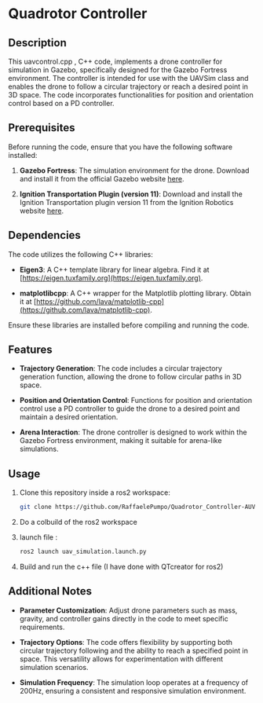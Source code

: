# Quadrotor Controller

## Description

This uavcontrol.cpp , C++ code, implements a drone controller for simulation in Gazebo, specifically designed for the Gazebo Fortress environment. The controller is intended for use with the UAVSim class and enables the drone to follow a circular trajectory or reach a desired point in 3D space. The code incorporates functionalities for position and orientation control based on a PD controller.

## Prerequisites

Before running the code, ensure that you have the following software installed:

1. **Gazebo Fortress**: The simulation environment for the drone. Download and install it from the official Gazebo website [here](https://gazebosim.org/docs/fortress/install).

2. **Ignition Transportation Plugin (version 11)**: Download and install the Ignition Transportation plugin version 11 from the Ignition Robotics website [here](https://gazebosim.org/api/transport/11.0/installation.html).

## Dependencies

The code utilizes the following C++ libraries:

- **Eigen3**: A C++ template library for linear algebra. Find it at [https://eigen.tuxfamily.org](https://eigen.tuxfamily.org).

- **matplotlibcpp**: A C++ wrapper for the Matplotlib plotting library. Obtain it at [https://github.com/lava/matplotlib-cpp](https://github.com/lava/matplotlib-cpp).

Ensure these libraries are installed before compiling and running the code.

## Features

- **Trajectory Generation**: The code includes a circular trajectory generation function, allowing the drone to follow circular paths in 3D space.

- **Position and Orientation Control**: Functions for position and orientation control use a PD controller to guide the drone to a desired point and maintain a desired orientation.

- **Arena Interaction**: The drone controller is designed to work within the Gazebo Fortress environment, making it suitable for arena-like simulations.

## Usage

1. Clone this repository inside a ros2 workspace:

   ```bash
   git clone https://github.com/RaffaelePumpo/Quadrotor_Controller-AUVE.git
2. Do a colbuild of the ros2 workspace
3. launch file :
   ```bash
   ros2 launch uav_simulation.launch.py
5. Build and run the c++ file (I have done with QTcreator for ros2)


## Additional Notes

- **Parameter Customization**: Adjust drone parameters such as mass, gravity, and controller gains directly in the code to meet specific requirements.

- **Trajectory Options**: The code offers flexibility by supporting both circular trajectory following and the ability to reach a specified point in space. This versatility allows for experimentation with different simulation scenarios.

- **Simulation Frequency**: The simulation loop operates at a frequency of 200Hz, ensuring a consistent and responsive simulation environment.

